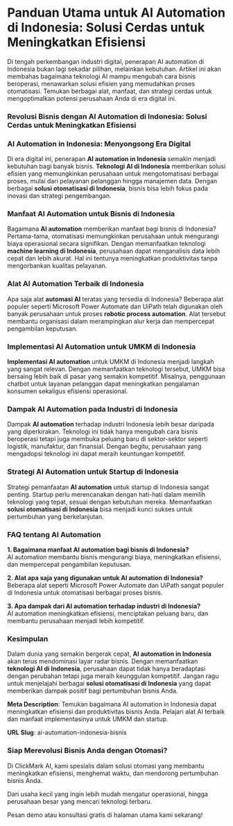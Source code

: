 # Panduan Utama untuk AI Automation di Indonesia: Solusi Cerdas untuk Meningkatkan Efisiensi

Di tengah perkembangan industri digital, penerapan AI automation di Indonesia bukan lagi sekadar pilihan, melainkan kebutuhan. Artikel ini akan membahas bagaimana teknologi AI mampu mengubah cara bisnis beroperasi, menawarkan solusi efisien yang memudahkan proses otomatisasi. Temukan berbagai alat, manfaat, dan strategi cerdas untuk mengoptimalkan potensi perusahaan Anda di era digital ini.

### Revolusi Bisnis dengan AI Automation di Indonesia: Solusi Cerdas untuk Meningkatkan Efisiensi

### AI Automation in Indonesia: Menyongsong Era Digital

Di era digital ini, penerapan **AI automation in Indonesia** semakin menjadi kebutuhan bagi banyak bisnis. **Teknologi AI di Indonesia** memberikan solusi efisien yang memungkinkan perusahaan untuk mengotomatisasi berbagai proses, mulai dari pelayanan pelanggan hingga manajemen data. Dengan berbagai **solusi otomatisasi di Indonesia**, bisnis bisa lebih fokus pada inovasi dan strategi pengembangan.

### Manfaat AI Automation untuk Bisnis di Indonesia

Bagaimana **AI automation** memberikan manfaat bagi bisnis di Indonesia? Pertama-tama, otomatisasi memungkinkan perusahaan untuk mengurangi biaya operasional secara signifikan. Dengan memanfaatkan teknologi **machine learning di Indonesia**, perusahaan dapat menganalisis data lebih cepat dan lebih akurat. Hal ini tentunya meningkatkan produktivitas tanpa mengorbankan kualitas pelayanan.

### Alat AI Automation Terbaik di Indonesia

Apa saja alat **automasi AI** teratas yang tersedia di Indonesia? Beberapa alat populer seperti Microsoft Power Automate dan UiPath telah digunakan oleh banyak perusahaan untuk proses **robotic process automation**. Alat tersebut membantu organisasi dalam merampingkan alur kerja dan mempercepat pengambilan keputusan.

### Implementasi AI Automation untuk UMKM di Indonesia

**Implementasi AI automation** untuk UMKM di Indonesia menjadi langkah yang sangat relevan. Dengan memanfaatkan teknologi tersebut, UMKM bisa bersaing lebih baik di pasar yang semakin kompetitif. Misalnya, penggunaan chatbot untuk layanan pelanggan dapat meningkatkan pengalaman konsumen sekaligus efisiensi operasional.

### Dampak AI Automation pada Industri di Indonesia

Dampak **AI automation** terhadap industri Indonesia lebih besar daripada yang diperkirakan. Teknologi ini tidak hanya mengubah cara bisnis beroperasi tetapi juga membuka peluang baru di sektor-sektor seperti logistik, manufaktur, dan finansial. Dengan begitu, perusahaan yang mengadopsi teknologi ini dapat meraih keuntungan kompetitif.

### Strategi AI Automation untuk Startup di Indonesia

Strategi pemanfaatan **AI automation** untuk startup di Indonesia sangat penting. Startup perlu merencanakan dengan hati-hati dalam memilih teknologi yang tepat, sesuai dengan kebutuhan mereka. Memanfaatkan **solusi otomatisasi di Indonesia** bisa menjadi kunci sukses untuk pertumbuhan yang berkelanjutan.

### FAQ tentang AI Automation

**1. Bagaimana manfaat AI automation bagi bisnis di Indonesia?**  
AI automation membantu bisnis mengurangi biaya, meningkatkan efisiensi, dan mempercepat pengambilan keputusan.

**2. Alat apa saja yang digunakan untuk AI automation di Indonesia?**  
Beberapa alat seperti Microsoft Power Automate dan UiPath sangat populer di Indonesia untuk otomatisasi berbagai proses bisnis.

**3. Apa dampak dari AI automation terhadap industri di Indonesia?**  
AI automation meningkatkan efisiensi, menciptakan peluang baru, dan membantu perusahaan menjadi lebih kompetitif.

### Kesimpulan

Dalam dunia yang semakin bergerak cepat, **AI automation in Indonesia** akan terus mendominasi layar radar bisnis. Dengan memanfaatkan **teknologi AI di Indonesia**, perusahaan dapat tidak hanya beradaptasi dengan perubahan tetapi juga meraih keunggulan kompetitif. Jangan ragu untuk menjelajahi berbagai **solusi otomatisasi di Indonesia** yang dapat memberikan dampak positif bagi pertumbuhan bisnis Anda.

**Meta Description**: Temukan bagaimana AI automation in Indonesia dapat meningkatkan efisiensi dan produktivitas bisnis Anda. Pelajari alat AI terbaik dan manfaat implementasinya untuk UMKM dan startup.

**URL Slug**: ai-automation-indonesia-bisnis





### Siap Merevolusi Bisnis Anda dengan Otomasi?

Di ClickMark AI, kami spesialis dalam solusi otomasi yang membantu meningkatkan efisiensi, menghemat waktu, dan mendorong pertumbuhan bisnis Anda. 

Dari usaha kecil yang ingin lebih mudah mengatur operasional, hingga perusahaan besar yang mencari teknologi terbaru.

Pesan demo atau konsultasi gratis di halaman utama kami sekarang!
